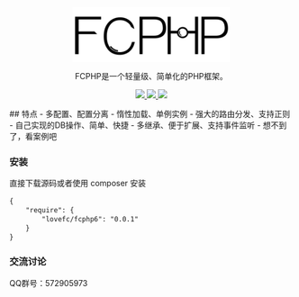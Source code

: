 <p align="center">
    <img src="logo.png" width="280" alt="FCPHP" align="center" />
</p>
<p align="center">FCPHP是一个轻量级、简单化的PHP框架。</p>
<p align="center">
	<a href="">
	    <img src="https://img.shields.io/badge/license-Apache-blue" />
	</a>
	<a href="">
	    <img src="https://img.shields.io/badge/fcphp-v6.0.0-blue" />
	</a>
	<a href="">
	    <img src="https://img.shields.io/badge/php->%3D7.0.0-blue" />
	</a>
</p>
## 特点
- 多配置、配置分离
- 惰性加载、单例实例
- 强大的路由分发、支持正则
- 自己实现的DB操作、简单、快捷
- 多继承、便于扩展、支持事件监听
- 想不到了，看案例吧

### 安装

直接下载源码或者使用 composer 安装

````
{
    "require": {
        "lovefc/fcphp6": "0.0.1"
    }		
}
````

### 交流讨论

QQ群号：572905973


